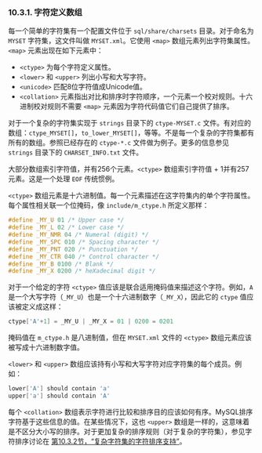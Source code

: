 ### 10.3.1. 字符定义数组

每一个简单的字符集有一个配置文件位于 `sql/share/charsets` 目录。对于命名为 `MYSET` 字符集，这文件叫做 `MYSET.xml`。它使用 `<map>` 数组元素列出字符集属性。 `<map>` 元素出现在如下元素中：

* `<ctype>` 为每个字符定义属性。
* `<lower>` 和 `<upper>` 列出小写和大写字符。
* `<unicode>` 匹配8位字符值成Unicode值。
* `<collation>` 元素指出对比和排序时字符顺序，一个元素一个校对规则。十六进制校对规则不需要 `<map>` 元素因为字符代码值它们自己提供了排序。

对于一个复杂的字符集实现于 `strings` 目录下的 `ctype-MYSET.c` 文件。有对应的数组：`ctype_MYSET[]`，`to_lower_MYSET[]`，等等。不是每一个复杂的字符集都有所有的数组。参照已经存在的 `ctype-*.c` 文件做为例子。更多的信息参见 `strings` 目录下的 `CHARSET_INFO.txt` 文件。

大部分数组索引字符值，并有256个元素。`<ctype>` 数组索引字符值 + 1并有257 元素。这是一个处理 `EOF` 传统惯例。

`<ctype>` 数组元素是十六进制值。每一个元素描述在这字符集内的单个字符属性。每个属性相关联一个位掩码，像 `include/m_ctype.h` 所定义那样：

```c
#define _MY_U 01 /* Upper case */
#define _MY_L 02 /* Lower case */
#define _MY_NMR 04 /* Numeral (digit) */
#define _MY_SPC 010 /* Spacing character */
#define _MY_PNT 020 /* Punctuation */
#define _MY_CTR 040 /* Control character */
#define _MY_B 0100 /* Blank */
#define _MY_X 0200 /* heXadecimal digit */
```

对于一个给定的字符 `<ctype>` 值应该是联合适用掩码值来描述这个字符。例如，`A` 是一个大写字符（`_MY_U`）也是一个十六进制数字（`_MY_X`），因此它的 `ctype` 值应该被定义成这样：

```c
ctype['A'+1] = _MY_U | _MY_X = 01 | 0200 = 0201
```

掩码值在 `m_ctype.h` 是八进制值，但在 `MYSET.xml` 文件的 `<ctype>` 数组元素应该被写成十六进制数字值。

`<lower>` 和 `<upper>` 数组应该持有小写和大写字符对应字符集的每个成员。例如：

```c
lower['A'] should contain 'a'
upper['a'] should contain 'A'
```

每个 `<collation>` 数组表示字符进行比较和排序目的应该如何有序。MySQL排序字符基于这些信息的值。在某些情况下，这也 `<upper>` 数组是一样的，这意味着是不区分大小写的排序。对于更加复杂的排序规则（对于复杂的字符集），参见字符排序讨论在 [第10.3.2节，“复杂字符集的字符排序支持”](./10.03.02_String_Collating_Support_for_Complex_Character_Sets.md)。